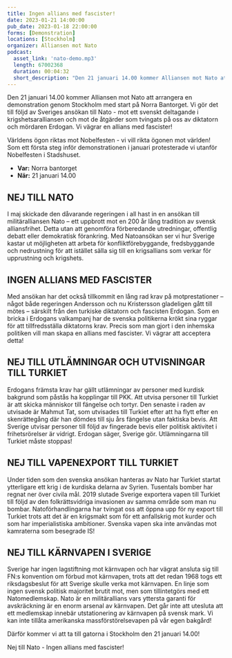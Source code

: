 ```yaml
---
title: Ingen allians med fascister!
date: 2023-01-21 14:00:00
pub_date: 2023-01-18 22:00:00
forms: [Demonstration]
locations: [Stockholm]
organizer: Alliansen mot Nato 
podcast:
  asset_link: 'nato-demo.mp3'
  length: 67002368
  duration: 00:04:32
  short_description: "Den 21 januari 14.00 kommer Alliansen mot Nato att arrangera en demonstration genom Stockholm med start på Norra Bantorget. Vi gör det till följd av Sveriges ansökan till Nato och mot de åtgärder som tvingats på oss av diktatorn och mördaren Erdogan."
---
```

Den 21 januari 14.00 kommer Alliansen mot Nato att arrangera en demonstration genom Stockholm med start på Norra Bantorget. Vi gör det till följd av Sveriges ansökan till Nato - mot ett svenskt deltagande i krigshetsaralliansen och mot de åtgärder som tvingats på oss av diktatorn och mördaren Erdogan. Vi vägrar en allians med fascister!

Världens ögon riktas mot Nobelfesten - vi vill rikta ögonen mot världen! Som ett första steg inför demonstrationen i januari protesterade vi utanför Nobelfesten i Stadshuset.

* **Var:** Norra bantorget
* **När:** 21 januari 14.00

## NEJ TILL NATO
I maj skickade den dåvarande regeringen i all hast in en ansökan till militäralliansen Nato – ett uppbrott mot en 200 år lång tradition av svensk alliansfrihet. Detta utan att genomföra förberedande utredningar, offentlig debatt eller demokratisk förankring. Med Natoansökan ser vi hur Sverige kastar ut möjligheten att arbeta för konfliktförebyggande, fredsbyggande och nedrustning för att istället sälla sig till en krigsallians som verkar för upprustning och krigshets. 

## INGEN ALLIANS MED FASCISTER
Med ansökan har det också tillkommit en lång rad krav på motprestationer – något både regeringen Andersson och nu Kristersson gladeligen gått till mötes – särskilt från den turkiske diktatorn och fascisten Erdogan. Som en bricka i Erdogans valkampanj har de svenska politikerna krökt sina ryggar för att tillfredsställa diktatorns krav. Precis som man gjort i den inhemska politiken vill man skapa en allians med fascister. Vi vägrar att acceptera detta!

## NEJ TILL UTLÄMNINGAR OCH UTVISNINGAR TILL TURKIET
Erdogans främsta krav har gällt utlämningar av personer med kurdisk bakgrund som påstås ha kopplingar till PKK. Att utvisa personer till Turkiet är att skicka människor till fängelse och tortyr. Den senaste i raden av utvisade är Mahmut Tat, som utvisades till Turkiet efter att ha flytt efter en skenrättegång där han dömdes till sju års fängelse utan faktiska bevis. Att Sverige utvisar personer till följd av fingerade bevis eller politisk aktivitet i frihetsrörelser är vidrigt. Erdogan säger, Sverige gör. Utlämningarna till Turkiet måste stoppas!

## NEJ TILL VAPENEXPORT TILL TURKIET
Under tiden som den svenska ansökan hanteras av Nato har Turkiet startat ytterligare ett krig i de kurdiska delarna av Syrien. Tusentals bomber har regnat ner över civila mål. 2019 slutade Sverige exportera vapen till Turkiet till följd av den folkrättsvidriga invasionen av samma område som man nu bombar. Natoförhandlingarna har tvingat oss att öppna upp för ny export till Turkiet trots att det är en krigsmakt som för ett anfallskrig mot kurder och som har imperialistiska ambitioner. Svenska vapen ska inte användas mot kamraterna som besegrade IS!

## NEJ TILL KÄRNVAPEN I SVERIGE
Sverige har ingen lagstiftning mot kärnvapen och har vägrat ansluta sig till FN:s konvention om förbud mot kärnvapen, trots att det redan 1968 togs ett riksdagsbeslut för att Sverige skulle verka mot kärnvapen. En linje som ingen svensk politisk majoritet brutit mot, men som tillintetgörs med ett Natomedlemskap. Nato är en militärallians vars yttersta garanti för avskräckning är en enorm arsenal av kärnvapen. Det går inte att utesluta att ett medlemskap innebär utstationering av kärnvapen på svensk mark. Vi kan inte tillåta amerikanska massförstörelsevapen på vår egen bakgård!

Därför kommer vi att ta till gatorna i Stockholm den 21 januari 14.00!

Nej till Nato - Ingen allians med fascister!